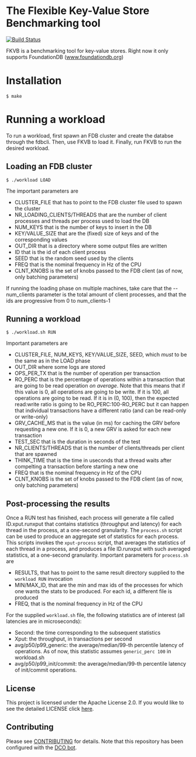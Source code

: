 # The Flexible Key-Value Store Benchmarking tool

[![Build Status](https://travis-ci.com/IBM/fkvb.svg?branch=main)](https://travis-ci.com/IBM/fkvb)

FKVB is a benchmarking tool for key-value stores. Right now it only supports FoundationDB (www.foundationdb.org)
# Installation
```
$ make
```

# Running a workload
To run a workload, first spawn an FDB cluster and create the databse through the fdbcli. Then, use FKVB to load it. Finally, run FKVB to run the desired workload.

## Loading an FDB cluster
```
$ ./workload LOAD
````
The important parameters are
* CLUSTER_FILE that has to point to the FDB cluster file used to spawn the cluster
* NR_LOADING_CLIENTS/THREADS that are the  number of client processes and threads per process used to load the DB
* NUM_KEYS that is the number of keys to insert in the DB
* KEY/VALUE_SIZE that are the (fixed) size of keys and of the corresponding values
* OUT_DIR that is a directory where some output files are written
* ID that is the id of each client process
* SEED that is the random seed used by the clients
* FREQ that is the nominal frequency in Hz of the CPU
* CLNT_KNOBS is the set of knobs passed to the FDB client (as of now, only batching parameters)

If running the loading phase on multiple machines, take care that the --num_clients parameter is the total amount of client processes, and that the ids are progressive from 0 to num_clients-1

## Running a workload
```
$ ./workload.sh RUN
```
Important parameters are

* CLUSTER_FILE, NUM_KEYS, KEY/VALUE_SIZE, SEED, which _must_ to be the same as in the LOAD phase
* OUT_DIR where some logs are stored
* OPS_PER_TX that is the number of operation per transaction
* RO_PERC that is the percentage of operations within a transaction that are going to be read operation _on average_. Note that this means that if this value is 0, all operations are going to be write. If it is 100, all operations are going to be read. If it is in (0, 100), then the expected read:write ratio is going to be RO_PERC:100-RO_PERC but it can happen that individual transactions have a different ratio (and can be read-only or write-only)
* GRV_CACHE_MS that is the value (in ms) for caching the GRV before requesting a new one. If  it is 0, a new GRV is asked for each new transaction
* TEST_SEC that is the duration in seconds of the test
* NR_CLIENTS/THREADS that is the number of clients/threads per client that are spawned
* THINK_TIME that is the time in useconds that a thread waits after compelting a transaction before starting a new one
* FREQ that is the nominal frequency in Hz of the CPU
* CLNT_KNOBS is the set of knobs passed to the FDB client (as of now, only batching parameters)

## Post-processing the results
Once a RUN test has finished, each process will generate a file called ID.xput.runxput that contains statistics (throughput and latency) for each thread in the process, at a one-second granularity.
The `process.sh` script can be used to produce an aggregate set of statistics for each process. This scripts invokes the `xput-process` script, that averages the statistics of each thread in a process, and produces a file ID.runxput with such averaged statistics, at a one-second granularity.
Important parameters for `process.sh` are

* RESULTS, that has to point to the same result directory supplied to the `workload RUN` invocation
* MIN/MAX_ID, that are the min and max ids of the processes for which one wants the stats to be produced. For each id, a different file is produced
* FREQ, that is the nominal frequency in Hz of the CPU

For the supplied `workload.sh` file, the following statistics are of interest (all latencies are in microseconds):
* Second: the time corresponding to the subsequent statistics
* Xput: the throughput, in transactions per second
* avg/p50/p99_generic: the average/median/99-th percentile latency of operations. As of now, this statistic assumes `generic_perc 100` in workload.sh
* avg/p50/p99_init/commit: the average/median/99-th percentile latency of init/commit operations.

## License

This project is licensed under the Apache License 2.0.
If you would like to see the detailed LICENSE click [here](LICENSE).

## Contributing

Please see [CONTRIBUTING](CONTRIBUTING.md) for details.
Note that this repository has been configured with the [DCO bot](https://github.com/probot/dco).
